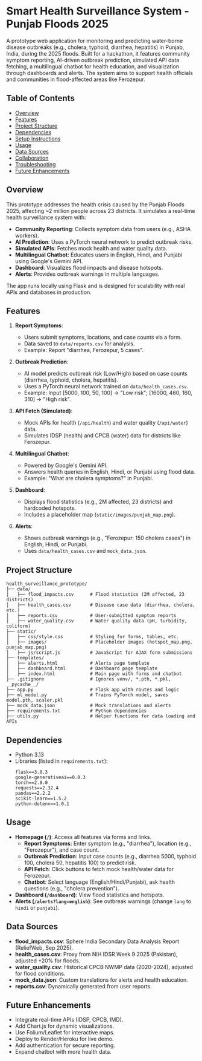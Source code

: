 # Smart Health Surveillance System - Punjab Floods 2025

A prototype web application for monitoring and predicting water-borne disease outbreaks (e.g., cholera, typhoid, diarrhea, hepatitis) in Punjab, India, during the 2025 floods. Built for a hackathon, it features community symptom reporting, AI-driven outbreak prediction, simulated API data fetching, a multilingual chatbot for health education, and visualization through dashboards and alerts. The system aims to support health officials and communities in flood-affected areas like Ferozepur.

## Table of Contents
- [Overview](#overview)
- [Features](#features)
- [Project Structure](#project-structure)
- [Dependencies](#dependencies)
- [Setup Instructions](#setup-instructions)
- [Usage](#usage)
- [Data Sources](#data-sources)
- [Collaboration](#collaboration)
- [Troubleshooting](#troubleshooting)
- [Future Enhancements](#future-enhancements)

## Overview
This prototype addresses the health crisis caused by the Punjab Floods 2025, affecting ~2 million people across 23 districts. It simulates a real-time health surveillance system with:
- **Community Reporting**: Collects symptom data from users (e.g., ASHA workers).
- **AI Prediction**: Uses a PyTorch neural network to predict outbreak risks.
- **Simulated APIs**: Fetches mock health and water quality data.
- **Multilingual Chatbot**: Educates users in English, Hindi, and Punjabi using Google's Gemini API.
- **Dashboard**: Visualizes flood impacts and disease hotspots.
- **Alerts**: Provides outbreak warnings in multiple languages.

The app runs locally using Flask and is designed for scalability with real APIs and databases in production.

## Features
1. **Report Symptoms**:
   - Users submit symptoms, locations, and case counts via a form.
   - Data saved to `data/reports.csv` for analysis.
   - Example: Report "diarrhea, Ferozepur, 5 cases".

2. **Outbreak Prediction**:
   - AI model predicts outbreak risk (Low/High) based on case counts (diarrhea, typhoid, cholera, hepatitis).
   - Uses a PyTorch neural network trained on `data/health_cases.csv`.
   - Example: Input [5000, 100, 50, 100] → "Low risk"; [16000, 460, 160, 310] → "High risk".

3. **API Fetch (Simulated)**:
   - Mock APIs for health (`/api/health`) and water quality (`/api/water`) data.
   - Simulates IDSP (health) and CPCB (water) data for districts like Ferozepur.

4. **Multilingual Chatbot**:
   - Powered by Google's Gemini API.
   - Answers health queries in English, Hindi, or Punjabi using flood data.
   - Example: "What are cholera symptoms?" in Punjabi.

5. **Dashboard**:
   - Displays flood statistics (e.g., 2M affected, 23 districts) and hardcoded hotspots.
   - Includes a placeholder map (`static/images/punjab_map.png`).

6. **Alerts**:
   - Shows outbreak warnings (e.g., "Ferozepur: 150 cholera cases") in English, Hindi, or Punjabi.
   - Uses `data/health_cases.csv` and `mock_data.json`.

## Project Structure
```
health_surveillance_prototype/
├── data/
│   ├── flood_impacts.csv      # Flood statistics (2M affected, 23 districts)
│   ├── health_cases.csv       # Disease case data (diarrhea, cholera, etc.)
│   ├── reports.csv            # User-submitted symptom reports
│   ├── water_quality.csv      # Water quality data (pH, turbidity, coliform)
├── static/
│   ├── css/style.css          # Styling for forms, tables, etc.
│   ├── images/                # Placeholder images (hotspot_map.png, punjab_map.png)
│   ├── js/script.js           # JavaScript for AJAX form submissions
├── templates/
│   ├── alerts.html            # Alerts page template
│   ├── dashboard.html         # Dashboard page template
│   ├── index.html             # Main page with forms and chatbot
├── .gitignore                 # Ignores venv/, *.pth, *.pkl, __pycache__/
├── app.py                     # Flask app with routes and logic
├── ml_model.py                # Trains PyTorch model, saves model.pth, scaler.pkl
├── mock_data.json             # Mock translations and alerts
├── requirements.txt           # Python dependencies
├── utils.py                   # Helper functions for data loading and APIs
```

## Dependencies
- Python 3.13
- Libraries (listed in `requirements.txt`):
  ```
  flask==3.0.3
  google-generativeai==0.8.3
  torch==2.8.0
  requests==2.32.4
  pandas==2.2.2
  scikit-learn==1.5.2
  python-dotenv==1.0.1
  ```

## Usage
- **Homepage (`/`)**: Access all features via forms and links.
  - **Report Symptoms**: Enter symptom (e.g., "diarrhea"), location (e.g., "Ferozepur"), and case count.
  - **Outbreak Prediction**: Input case counts (e.g., diarrhea 5000, typhoid 100, cholera 50, hepatitis 100) to predict risk.
  - **API Fetch**: Click buttons to fetch mock health/water data for Ferozepur.
  - **Chatbot**: Select language (English/Hindi/Punjabi), ask health questions (e.g., "cholera prevention").
- **Dashboard (`/dashboard`)**: View flood statistics and hotspots.
- **Alerts (`/alerts?lang=english`)**: See outbreak warnings (change `lang` to `hindi` or `punjabi`).

## Data Sources
- **flood_impacts.csv**: Sphere India Secondary Data Analysis Report (ReliefWeb, Sep 2025).
- **health_cases.csv**: Proxy from NIH IDSR Week 9 2025 (Pakistan), adjusted +20% for floods.
- **water_quality.csv**: Historical CPCB NWMP data (2020-2024), adjusted for flood conditions.
- **mock_data.json**: Custom translations for alerts and health education.
- **reports.csv**: Dynamically generated from user reports.


## Future Enhancements
- Integrate real-time APIs (IDSP, CPCB, IMD).
- Add Chart.js for dynamic visualizations.
- Use Folium/Leaflet for interactive maps.
- Deploy to Render/Heroku for live demo.
- Add authentication for secure reporting.
- Expand chatbot with more health data.
